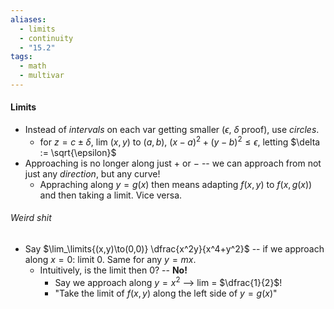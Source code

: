 ```yaml
---
aliases:
  - limits
  - continuity
  - "15.2"
tags:
  - math
  - multivar
---
```

#### Limits
- Instead of *intervals* on each var getting smaller ($\epsilon$, $\delta$ proof), use *circles*.
	- for $z=c \pm \delta$, lim $(x, y)$ to $(a, b)$, $(x-a)^2+(y-b)^2 \leq \epsilon$, letting $\delta := \sqrt{\epsilon}$
- Approaching is no longer along just $+$ or $-$ -- we can approach from not just any *direction*, but any curve!
	- Appraching along $y=g(x)$ then means adapting $f(x, y)$ to $f(x, g(x))$ and then taking a limit. Vice versa.
###### Weird shit
- Say $\lim_\limits{(x,y)\to(0,0)} \dfrac{x^2y}{x^4+y^2}$ -- if we approach along $x=0$: limit $0$. Same for any $y=mx$.
	- Intuitively, is the limit then $0$? -- **No!**
		- Say we approach along $y=x^2$ --> lim = $\dfrac{1}{2}$!
		- "Take the limit of $f(x, y)$ along the left side of $y=g(x)$"